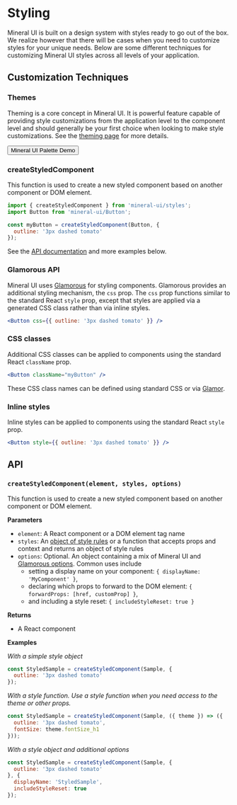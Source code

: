 # Styling

Mineral UI is built on a design system with styles ready to go out of the box.  We realize however that there will be cases when you need to customize styles for your unique needs.  Below are some different techniques for customizing Mineral UI styles across all levels of your application.

## Customization Techniques

### Themes

Theming is a core concept in Mineral UI.  It is powerful feature capable of providing style customizations from the application level to the component level and should generally be your first choice when looking to make style customizations. See the [theming page](/theming) for more details.

<Button primary element='a' href='/palette-demo/'>Mineral UI Palette Demo</Button>

### createStyledComponent

This function is used to create a new styled component based on another component or DOM element.

```jsx
import { createStyledComponent } from 'mineral-ui/styles';
import Button from 'mineral-ui/Button';

const myButton = createStyledComponent(Button, {
  outline: '3px dashed tomato'
});
```

See the [API documentation](#styling-api) and more examples below.

### Glamorous API

Mineral UI uses [Glamorous](https://glamorous.rocks) for styling components.  Glamorous provides an additional styling mechanism, the `css` prop.  The `css` prop functions similar to the standard React `style` prop, except that styles are applied via a generated CSS class rather than via inline styles.

```jsx
<Button css={{ outline: '3px dashed tomato' }} />
```

### CSS classes

Additional CSS classes can be applied to components using the standard React `className` prop.

```jsx
<Button className="myButton" />
```

These CSS class names can be defined using standard CSS or via [Glamor](https://github.com/threepointone/glamor).

### Inline styles

Inline styles can be applied to components using the standard React `style` prop.

```jsx
<Button style={{ outline: '3px dashed tomato' }} />
```


## API

### `createStyledComponent(element, styles, options)`

This function is used to create a new styled component based on another component or DOM element.

**Parameters**

 * `element`: A React component or a DOM element tag name
 * `styles`: An [object of style rules](https://github.com/threepointone/glamor/blob/master/docs/howto.md)
 or a function that accepts props and context and returns an object of style
 rules
 * `options`: Optional. An object containing a mix of Mineral UI and
 [Glamorous options](https://glamorous.rocks/api).  Common uses include
    * setting a display name on your component: `{ displayName: 'MyComponent' }`,
    * declaring which props to forward to the DOM element: `{ forwardProps: [href, customProp] }`,
    * and including a style reset: `{ includeStyleReset: true }`

**Returns**

* A React component

**Examples**

_With a simple style object_
```jsx
const StyledSample = createStyledComponent(Sample, {
  outline: '3px dashed tomato'
});
```

_With a style function.  Use a style function when you need access to the theme or other props._
```jsx
const StyledSample = createStyledComponent(Sample, ({ theme }) => ({
  outline: '3px dashed tomato',
  fontSize: theme.fontSize_h1
}));
```

_With a style object and additional options_
```jsx
const StyledSample = createStyledComponent(Sample, {
  outline: '3px dashed tomato'
}, {
  displayName: 'StyledSample',
  includeStyleReset: true
});
```
